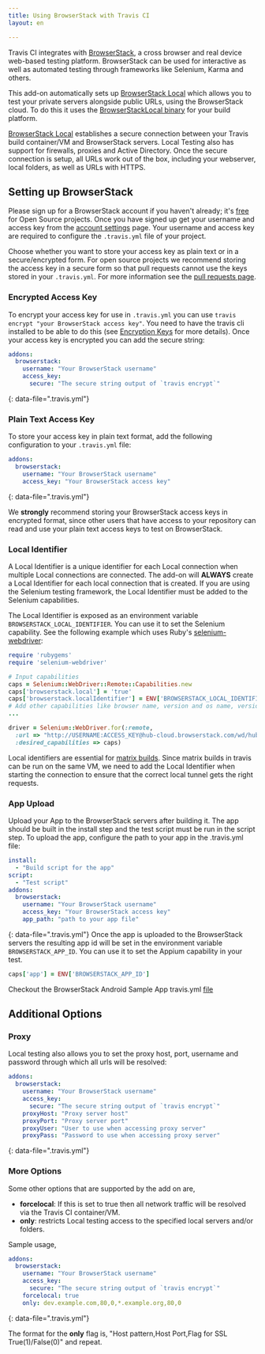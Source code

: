 ```yaml
---
title: Using BrowserStack with Travis CI
layout: en

---
```


Travis CI integrates with [BrowserStack](https://www.browserstack.com), a cross browser and real device
web-based testing platform. BrowserStack can be used for interactive as well as automated testing through frameworks
like Selenium, Karma and others.

This add-on automatically sets up [BrowserStack Local][local-testing] which allows you to test your private servers alongside public URLs, using the BrowserStack cloud. To do this it uses the [BrowserStackLocal binary][local-binary] for your build platform.

[BrowserStack Local][local-testing] establishes a secure connection between your Travis build container/VM
and BrowserStack servers. Local Testing also has support for firewalls, proxies and Active Directory.
Once the secure connection is setup, all URLs work out of the box, including your webserver, local folders, as well as
URLs with HTTPS.

[local-testing]: https://www.browserstack.com/local-testing

[local-binary]: https://www.browserstack.com/local-testing#command-line

[open-source-browserstack]: https://www.browserstack.com/pricing

[account-settings]: https://www.browserstack.com/accounts/settings

[encryption-keys]: http://docs.travis-ci.com/user/encryption-keys/

[browserstack-ruby-bindings]: https://www.browserstack.com/automate/ruby

[travis-matrix-builds]: https://docs.travis-ci.com/user/customizing-the-build/#Build-Matrix

[browserstack-android-app-travis]: https://github.com/browserstack/browserstack-android-sample-app/blob/master/.travis.yml

## Setting up BrowserStack

Please sign up for a BrowserStack account if you haven't already; it's
[free][open-source-browserstack] for Open Source projects. Once you have signed up get your username and access key from
the  [account settings][account-settings] page. Your username and access key are required to configure the `.travis.yml`
file of your project.

Choose whether you want to store your access key as plain text or in a secure/encrypted form. For open source projects we recommend
storing the access key in a secure form so that pull requests cannot use the keys stored in your `.travis.yml`.
For more information see the [pull requests page](/user/pull-requests/#Pull-Requests-and-Security-Restrictions).

### Encrypted Access Key

To encrypt your access key for use in `.travis.yml` you can use `travis encrypt "your BrowserStack access key"`.
You need to have the travis cli installed to be able to do this (see [Encryption Keys][encryption-keys] for more details).
Once your access key is encrypted you can add the secure string:

```yaml
addons:
  browserstack:
    username: "Your BrowserStack username"
    access_key:
      secure: "The secure string output of `travis encrypt`"
```
{: data-file=".travis.yml"}

### Plain Text Access Key

To store your access key in plain text format, add the following configuration to your `.travis.yml` file:

```yaml
addons:
  browserstack:
    username: "Your BrowserStack username"
    access_key: "Your BrowserStack access key"
```
{: data-file=".travis.yml"}

We **strongly** recommend storing your BrowserStack access keys in encrypted format, since other users that have access to your repository
can read and use your plain text access keys to test on BrowserStack.

### Local Identifier

A Local Identifier is a unique identifier for each Local connection when multiple Local connections are connected.
The add-on will **ALWAYS** create a Local Identifier for each local connection that is created. If you are using the Selenium
testing framework, the Local Identifier must be added to the Selenium capabilities.

The Local Identifier is exposed as an environment variable `BROWSERSTACK_LOCAL_IDENTIFIER`. You can use it to set
the Selenium capability. See the following example which uses Ruby's [selenium-webdriver][browserstack-ruby-bindings]:

```ruby
require 'rubygems'
require 'selenium-webdriver'

# Input capabilities
caps = Selenium::WebDriver::Remote::Capabilities.new
caps['browserstack.local'] = 'true'
caps['browserstack.localIdentifier'] = ENV['BROWSERSTACK_LOCAL_IDENTIFIER']
# Add other capabilities like browser name, version and os name, version
...

driver = Selenium::WebDriver.for(:remote,
  :url => "http://USERNAME:ACCESS_KEY@hub-cloud.browserstack.com/wd/hub",
  :desired_capabilities => caps)
```

Local identifiers are essential for [matrix builds][travis-matrix-builds]. Since matrix builds in travis can be run on
the same VM, we need to add the Local Identifier when starting the connection to ensure that the correct local tunnel
gets the right requests.  

### App Upload

Upload your App to the BrowserStack servers after building it. The app should be built in the install step and the test script must be run in the script step. To upload the app, configure the path to your app in the .travis.yml file:

```yaml
install:
  - "Build script for the app"
script:
  - "Test script"
addons:
  browserstack:
    username: "Your BrowserStack username"
    access_key: "Your BrowserStack access key"
    app_path: "path to your app file"
```
{: data-file=".travis.yml"}
Once the app is uploaded to the BrowserStack servers the resulting app id will be set in the environment variable `BROWSERSTACK_APP_ID`. You can use it to set the Appium capability in your test.

```ruby
caps['app'] = ENV['BROWSERSTACK_APP_ID']
```

Checkout the BrowserStack Android Sample App travis.yml [file][browserstack-android-app-travis]


## Additional Options

### Proxy

Local testing also allows you to set the proxy host, port, username and password
through which all urls will be resolved:

```yaml
addons:
  browserstack:
    username: "Your BrowserStack username"
    access_key:
      secure: "The secure string output of `travis encrypt`"
    proxyHost: "Proxy server host"
    proxyPort: "Proxy server port"
    proxyUser: "User to use when accessing proxy server"
    proxyPass: "Password to use when accessing proxy server"
```
{: data-file=".travis.yml"}

### More Options

Some other options that are supported by the add on are,

- **forcelocal**: If this is set to true then all network traffic will be resolved via the Travis CI container/VM.
- **only**: restricts Local testing access to the specified local servers and/or folders.

Sample usage,

```yaml
addons:
  browserstack:
    username: "Your BrowserStack username"
    access_key:
      secure: "The secure string output of `travis encrypt`"
    forcelocal: true
    only: dev.example.com,80,0,*.example.org,80,0
```
{: data-file=".travis.yml"}

The format for the **only** flag is, "Host pattern,Host Port,Flag for SSL True(1)/False(0)" and repeat.
